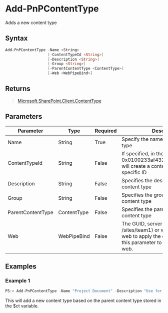 # Add-PnPContentType
Adds a new content type
## Syntax
```powershell
Add-PnPContentType -Name <String>
                   [-ContentTypeId <String>]
                   [-Description <String>]
                   [-Group <String>]
                   [-ParentContentType <ContentType>]
                   [-Web <WebPipeBind>]
```


## Returns
>[Microsoft.SharePoint.Client.ContentType](https://msdn.microsoft.com/en-us/library/microsoft.sharepoint.client.contenttype.aspx)

## Parameters
Parameter|Type|Required|Description
---------|----|--------|-----------
|Name|String|True|Specify the name of the new content type|
|ContentTypeId|String|False|If specified, in the format of 0x0100233af432334r434343f32f3, will create a content type with the specific ID|
|Description|String|False|Specifies the description of the new content type|
|Group|String|False|Specifies the group of the new content type|
|ParentContentType|ContentType|False|Specifies the parent of the new content type|
|Web|WebPipeBind|False|The GUID, server relative url (i.e. /sites/team1) or web instance of the web to apply the command to. Omit this parameter to use the current web.|
## Examples

### Example 1
```powershell
PS:> Add-PnPContentType -Name "Project Document" -Description "Use for Contoso projects" -Group "Contoso Content Types" -ParentContentType $ct
```
This will add a new content type based on the parent content type stored in the $ct variable.

